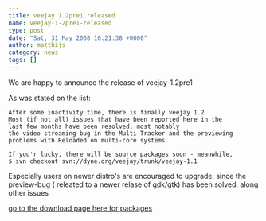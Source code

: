 ```yaml
---
title: veejay 1.2pre1 released
name: veejay-1-2pre1-released
type: post
date: "Sat, 31 May 2008 10:21:38 +0000"
author: matthijs
category: news
tags: []
---
```

We are happy to announce the release of veejay-1.2pre1


As was stated on the list:  


    After some inactivity time, there is finally veejay 1.2  
    Most (if not all) issues that have been reported here in the  
    last few months have been resolved; most notably  
    the video streaming bug in the Multi Tracker and the previewing  
    problems with Reloaded on multi-core systems.  

    If you'r lucky, there will be source packages soon - meanwhile,  
    $ svn checkout svn://dyne.org/veejay/trunk/veejay-1.1  


Especially users on newer distro's are encouraged to upgrade, since the preview-bug ( releated to a newer relase of gdk/gtk) has been solved, along other issues  

[go to the download page here for packages](http://www.veejayhq.net/?page_id=127)